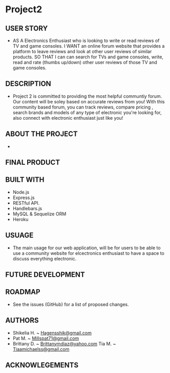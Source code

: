 # Project2

## USER STORY
- AS A Electronics Enthusiast who is looking to write or read reviews of TV and game consoles.
I WANT an online forum website that provides a platform to leave reviews and look at other user reviews of similar products.
SO THAT I can can search for TVs and game consoles, write, read and rate (thumbs up/down) other user reviews of those TV and game consoles.


## DESCRIPTION

- Project 2 is committed to providing the most helpful communtiy forum. Our content will be soley based on accurate reviews from you! With this community based forum, you can track reviews, compare pricing , search brands and models of any type of electronic you're looking for, also connect with electronic enthusiast just like you!

## ABOUT THE PROJECT

- 



## FINAL PRODUCT



## BUILT WITH

- Node.js 
- Express.js 
- RESTful API.
- Handlebars.js
- MySQL & Sequelize ORM
- Heroku


## USUAGE

- The main usage for our web application, will be for users to be able to use a community website for elcectronics enthusiast to have a space to discuss everything electronic.

## FUTURE DEVELOPMENT



## ROADMAP

- See the issues (GitHub) for a list of proposed changes.

## AUTHORS

- Shikelia H. ~ Hagensshik@gmail.com
- Pat M. ~ Millspat71@gmail.com
- Brittany D. ~ Brittanymdiaz@yahoo.com
Tia M. ~ Tiaamichaelss@gmail.com

## ACKNOWLEGEMENTS


